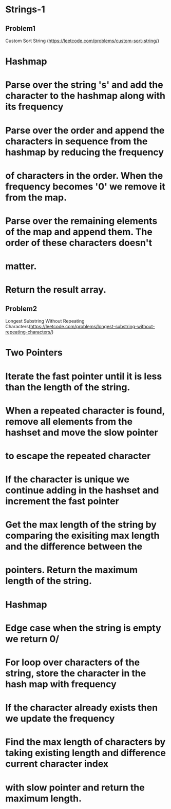 # Strings-1

## Problem1 
Custom Sort String (https://leetcode.com/problems/custom-sort-string/)

# Hashmap
# Parse over the string 's' and add the character to the hashmap along with its frequency
# Parse over the order and append the characters in sequence from the hashmap by reducing the frequency
# of characters in the order. When the frequency becomes '0' we remove it from the map.
# Parse over the remaining elements of the map and append them. The order of these characters doesn't 
# matter.
# Return the result array.

## Problem2 

Longest Substring Without Repeating Characters(https://leetcode.com/problems/longest-substring-without-repeating-characters/)

# Two Pointers
# Iterate the fast pointer until it is less than the length of the string.
# When a repeated character is found, remove all elements from the hashset and move the slow pointer 
# to escape the repeated character
# If the character is unique we continue adding in the hashset and increment the fast pointer
# Get the max length of the string by comparing the exisiting max length and the difference between the
# pointers. Return the maximum length of the string.

# Hashmap
# Edge case when the string is empty we return 0/
# For loop over characters of the string, store the character in the hash map with frequency
# If the character already exists then we update the frequency
# Find the max length of characters by taking existing length and difference current character index
# with slow pointer and return the maximum length. 